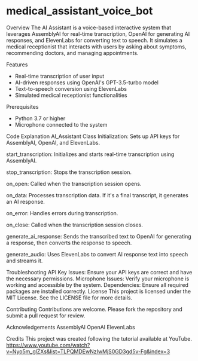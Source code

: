 # medical_assistant_voice_bot
Overview
The AI Assistant is a voice-based interactive system that leverages AssemblyAI for real-time transcription, OpenAI for generating AI responses, and ElevenLabs for converting text to speech. It simulates a medical receptionist that interacts with users by asking about symptoms, recommending doctors, and managing appointments.

Features
- Real-time transcription of user input
- AI-driven responses using OpenAI's GPT-3.5-turbo model
- Text-to-speech conversion using ElevenLabs
- Simulated medical receptionist functionalities

Prerequisites
- Python 3.7 or higher
- Microphone connected to the system


Code Explanation
AI_Assistant Class
Initialization:
Sets up API keys for AssemblyAI, OpenAI, and ElevenLabs.

start_transcription:
Initializes and starts real-time transcription using AssemblyAI.

stop_transcription:
Stops the transcription session.

on_open:
Called when the transcription session opens.

on_data:
Processes transcription data. If it's a final transcript, it generates an AI response.

on_error:
Handles errors during transcription.

on_close:
Called when the transcription session closes.

generate_ai_response:
Sends the transcribed text to OpenAI for generating a response, then converts the response to speech.

generate_audio:
Uses ElevenLabs to convert AI response text into speech and streams it.

Troubleshooting
API Key Issues: Ensure your API keys are correct and have the necessary permissions.
Microphone Issues: Verify your microphone is working and accessible by the system.
Dependencies: Ensure all required packages are installed correctly.
License
This project is licensed under the MIT License. See the LICENSE file for more details.

Contributing
Contributions are welcome. Please fork the repository and submit a pull request for review.

Acknowledgements
AssemblyAI
OpenAI
ElevenLabs

Credits
This project was created following the tutorial available at YouTube. https://www.youtube.com/watch?v=Nyo5m_glZXs&list=TLPQMDEwNzIwMjS0GD3gd5v-Fg&index=3

